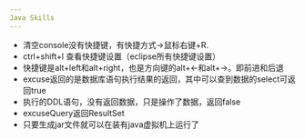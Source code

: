```yaml
---
Java Skills
---  
```

- 清空console没有快捷键，有快捷方式->鼠标右键+R.  
- ctrl+shift+l 查看快捷键设置（eclipse所有快捷键设置）  
- 快捷键是alt+left和alt+right，也是方向键的alt+←和alt+→。即前进和后退  
- excuse返回的是数据库语句执行结果的返回，其中可以查到数据的select可返回true  
- 执行的DDL语句，没有返回数据，只是操作了数据，返回false  
- excuseQuery返回ResultSet  
- 只要生成jar文件就可以在装有java虚拟机上运行了  

